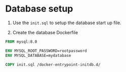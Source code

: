 # Database setup

1. Use the `init.sql` to setup the database start up file.

2. Create the database Dockerfile

```Dockerfile
FROM mysql:8.0

ENV MYSQL_ROOT_PASSWORD=rootpassword
ENV MYSQL_DATABASE=mydatabase

COPY init.sql /docker-entrypoint-initdb.d/
```